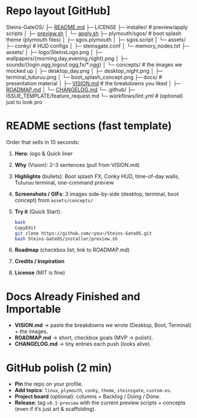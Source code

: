 # Repo layout [GitHub]

Steins-GateOS/
├─ [README.md](http://readme.md/)
├─ LICENSE
├─ installer/                 # preview/apply scripts
│  ├─ [preview.sh](http://preview.sh/)
│  └─ [apply.sh](http://apply.sh/)
├─ plymouth/sgos/             # boot splash theme (plymouth files)
│  ├─ sgos.plymouth
│  ├─ sgos.script
│  └─ assets/
├─ conky/                     # HUD configs
│  ├─ steinsgate.conf
│  └─ memory_nodes.txt
├─ assets/
│  ├─ logo/SteinsLogo.png
│  ├─ wallpapers/{morning,day,evening,night}.png
│  ├─ sounds/{login.ogg,logout.ogg,fx/*.ogg}
│  └─ concepts/               # the images we mocked up
│     ├─ desktop_day.png
│     ├─ desktop_night.png
│     ├─ terminal_tuturuu.png
│     └─ boot_splash_concept.png
├─ docs/                      # presentation material
│  ├─ [VISION.md](http://vision.md/)               # the breakdowns you liked
│  ├─ [ROADMAP.md](http://roadmap.md/)
│  └─ [CHANGELOG.md](http://changelog.md/)
└─ .github/
├─ ISSUE_TEMPLATE/feature_request.md
└─ workflows/lint.yml      # (optional) just to look pro

# README sections (fast template)

Order that sells in 10 seconds:

1. **Hero**: logo & Quick liner
2. **Why** (Vision): 2–3 sentences (pull from VISION.md)
3. **Highlights** (bullets): Boot splash FX, Conky HUD, time-of-day walls, Tuturuu terminal, one-command preview
4. **Screenshots / GIFs**: 3 images side-by-side (desktop, terminal, boot concept) from `assets/concepts/`
5. **Try it** (Quick Start):
    
    ```bash
    bash
    CopyEdit
    git clone https://github.com/<you>/Steins-GateOS.git
    bash Steins-GateOS/installer/preview.sh
    
    ```
    
6. **Roadmap** (checkbox list; link to ROADMAP.md)
7. **Credits / Inspiration**
8. **License** (MIT is fine)

# Docs Already Finished and Importable

- **VISION.md** → paste the breakdowns we wrote (Desktop, Boot, Terminal) + the images.
- **ROADMAP.md** → short, checkbox goals (MVP → polish).
- **CHANGELOG.md** → tiny entries each push (looks alive).

# GitHub polish (2 min)

- **Pin** the repo on your profile.
- **Add topics**: `linux`, `plymouth`, `conky`, `theme`, `steinsgate`, `custom-os`.
- **Project board** (optional): columns = Backlog / Doing / Done.
- **Release**: tag `v0.1-preview` with the current preview scripts + concepts (even if it’s just art & scaffolding).
